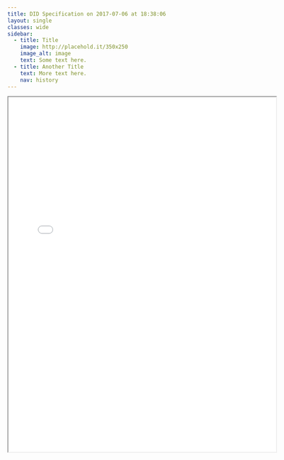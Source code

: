 ```yaml
---
title: DID Specification on 2017-07-06 at 18:38:06
layout: single
classes: wide
sidebar:
  - title: Title
    image: http://placehold.it/350x250
    image_alt: image
    text: Some text here.
  - title: Another Title
    text: More text here.
    nav: history
---
```

<iframe src="../index.html" width="120%" height="800"></iframe>

